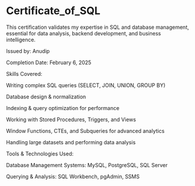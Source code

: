 # Certificate_of_SQL
This certification validates my expertise in SQL and database management, essential for data analysis, backend development, and business intelligence.


Issued by: Anudip

Completion Date:  February 6, 2025

Skills Covered:

Writing complex SQL queries (SELECT, JOIN, UNION, GROUP BY)

Database design & normalization

Indexing & query optimization for performance

Working with Stored Procedures, Triggers, and Views

Window Functions, CTEs, and Subqueries for advanced analytics

Handling large datasets and performing data analysis

Tools & Technologies Used:

Database Management Systems: MySQL, PostgreSQL, SQL Server

Querying & Analysis: SQL Workbench, pgAdmin, SSMS

